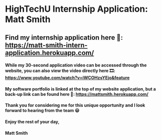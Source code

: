 # HighTechU Internship Application: Matt Smith

## Find my internship application here 📝: <https://matt-smith-intern-application.herokuapp.com/>

#### While my 30-second application video can be accessed through the website, you can also view the video directly here 🎞️: <https://www.youtube.com/watch?v=iWCOHzsYEjo&feature> 

#### My software portfolio is linked at the top of my website application, but a back-up link can be found here 📁: <https://mattsmith.herokuapp.com/> 

#### Thank you for considering me for this unique opportunity and I look forward to hearing from the team 😃 

#### Enjoy the rest of your day, 
#### Matt Smith
